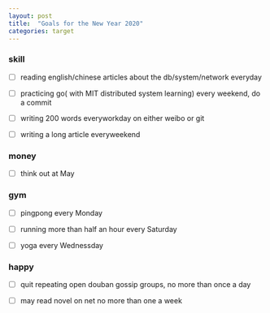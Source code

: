 ```yaml
---
layout: post
title:  "Goals for the New Year 2020"
categories: target
---
```


### **skill**
- [ ] reading english/chinese articles about the db/system/network everyday
- [ ] practicing go( with MIT distributed system learning) every weekend, do a commit
- [ ] writing 200 words everyworkday on either weibo or git
- [ ] writing a long article everyweekend


### **money**
- [ ] think out at May

### **gym**
- [ ] pingpong every Monday
- [ ] running more than half an hour every Saturday
- [ ] yoga every Wednessday


### **happy**
- [ ] quit repeating open douban gossip groups, no more than once a day
- [ ] may read novel on net no more than one a week





